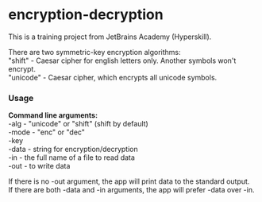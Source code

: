 # encryption-decryption
This is a training project from JetBrains Academy (Hyperskill).  

There are two symmetric-key encryption algorithms:  
"shift" - Caesar cipher for english letters only. Another symbols won't encrypt.  
"unicode" - Caesar cipher, which encrypts all unicode symbols.

### Usage
**Command line arguments:**  
-alg - "unicode" or "shift" (shift by default)  
-mode - "enc" or "dec"  
-key  
-data - string for encryption/decryption  
-in - the full name of a file to read data  
-out - to write data

If there is no -out argument, the app will print data to the standard output.  
If there are both -data and -in arguments, the app will prefer -data over -in.